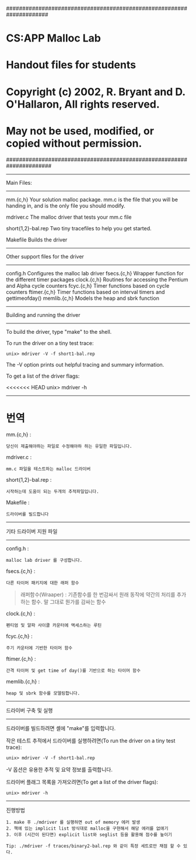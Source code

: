 #####################################################################

# CS:APP Malloc Lab

# Handout files for students

# Copyright (c) 2002, R. Bryant and D. O'Hallaron, All rights reserved.

# May not be used, modified, or copied without permission.

######################################################################

---

Main Files:

---

mm.{c,h}
Your solution malloc package. mm.c is the file that you
will be handing in, and is the only file you should modify.

mdriver.c
The malloc driver that tests your mm.c file

short{1,2}-bal.rep
Two tiny tracefiles to help you get started.

Makefile
Builds the driver

---

Other support files for the driver

---

config.h Configures the malloc lab driver
fsecs.{c,h} Wrapper function for the different timer packages
clock.{c,h} Routines for accessing the Pentium and Alpha cycle counters
fcyc.{c,h} Timer functions based on cycle counters
ftimer.{c,h} Timer functions based on interval timers and gettimeofday()
memlib.{c,h} Models the heap and sbrk function

---

Building and running the driver

---

To build the driver, type "make" to the shell.

To run the driver on a tiny test trace:

    unix> mdriver -V -f short1-bal.rep

The -V option prints out helpful tracing and summary information.

To get a list of the driver flags:

<<<<<<< HEAD
unix> mdriver -h

---

# 번역

mm.{c,h} :

    당신이 제출해야하는 파일로 수정해야하 하는 유일한 파일입니다.

mdriver.c :

    mm.c 파일을 테스트하는 malloc 드라이버

short{1,2}-bal.rep :

    시작하는데 도움이 되는 두개의 추적파일입니다.

Makefile :

    드라이버를 빌드합니다

---

기타 드라이버 지원 파일

---

config.h :

    malloc lab driver 를 구성합니다.

fsecs.{c,h} :

    다른 타이머 패키지에 대한 래퍼 함수

> 래퍼함수(Wraaper) : 기존함수를 한 번감싸서 원래 동작에 약간의 처리를 추가하는 함수. 말 그대로 뭔가를 감싸는 함수

clock.{c,h} :

    펜티엄 및 알파 사이클 카운터에 액세스하는 루틴

fcyc.{c,h} :

    주기 카운터에 기반한 타이머 함수

ftimer.{c,h} :

    간격 타이머 및 get time of day()를 기반으로 하는 타이머 함수

memlib.{c,h} :

    heap 및 sbrk 함수를 모델링합니다.

---

드라이버 구축 및 실행

---

드라이버를 빌드하려면 셸에 "make"를 입력합니다.

작은 테스트 추적에서 드라이버를 실행하려면(To run the driver on a tiny test trace):

    unix> mdriver -V -f short1-bal.rep

-V 옵션은 유용한 추적 및 요약 정보를 출력합니다.

드라이버 플래그 목록을 가져오려면(To get a list of the driver flags):

    unix> mdriver -h

---

진행방법

    1. make 후 ./mdriver 를 실행하면 out of memory 에러 발생
    2. 책에 있는 implicit list 방식대로 malloc을 구현해서 해당 에러를 없애기
    3. 이후 (시간이 된다면) explicit list와 seglist 등을 활용해 점수를 높이기

    Tip: ./mdriver -f traces/binary2-bal.rep 와 같이 특정 세트로만 채점 할 수 있다.
